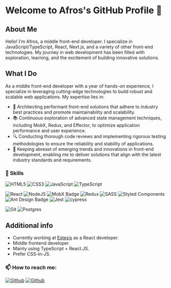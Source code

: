 # Welcome to Afros's GitHub Profile 👋

## About Me

Hello! I'm Afros, a middle front-end developer. I specialize in JavaScript/TypeScript, React, Next.js, and a variety of other front-end technologies. My journey in web development has been filled with exploration, learning, and the excitement of building innovative solutions.

## What I Do

As a middle front-end developer with a year of hands-on experience, I specialize in leveraging cutting-edge technologies to build robust and scalable web applications. My expertise lies in:

- 🚀 Architecting performant front-end solutions that adhere to industry best practices and promote maintainability and scalability.
- 📚 Continuous exploration of advanced state management techniques, including MobX, Redux, and Effector, to optimize application performance and user experience.
- 🔍 Conducting thorough code reviews and implementing rigorous testing methodologies to ensure the reliability and stability of applications.
- 🌟 Keeping abreast of emerging trends and innovations in front-end development, enabling me to deliver solutions that align with the latest industry standards and requirements.

### 🔨 Skills

![HTML5](https://img.shields.io/badge/html5-%23E34F26.svg?style=for-the-badge&logo=html5&logoColor=white)
![CSS3](https://img.shields.io/badge/css3-%231572B6.svg?style=for-the-badge&logo=css3&logoColor=white)
![JavaScript](https://img.shields.io/badge/javascript-%23323330.svg?style=for-the-badge&logo=javascript&logoColor=%23F7DF1E)
![TypeScript](https://img.shields.io/badge/typescript-%23007ACC.svg?style=for-the-badge&logo=typescript&logoColor=white)

![React](https://img.shields.io/badge/react-%2320232a.svg?style=for-the-badge&logo=react&logoColor=%2361DAFB)
![NodeJS](https://img.shields.io/badge/node.js-6DA55F?style=for-the-badge&logo=node.js&logoColor=white)
![MobX Badge](https://img.shields.io/badge/MobX-F95?logo=mobx&logoColor=fff&style=for-the-badge)
![Redux](https://img.shields.io/badge/redux-%23593d88.svg?style=for-the-badge&logo=redux&logoColor=white)
![SASS](https://img.shields.io/badge/SASS-hotpink.svg?style=for-the-badge&logo=SASS&logoColor=white)
![Styled Components](https://img.shields.io/badge/styled--components-DB7093?style=for-the-badge&logo=styled-components&logoColor=white)
![Ant Design Badge](https://img.shields.io/badge/Ant%20Design-0170FE?logo=antdesign&logoColor=fff&style=for-the-badge)
![Jest](https://img.shields.io/badge/-jest-%23C21325?style=for-the-badge&logo=jest&logoColor=white)
![cypress](https://img.shields.io/badge/-cypress-%23E5E5E5?style=for-the-badge&logo=cypress&logoColor=058a5e)

![Git](https://img.shields.io/badge/git-%23F05033.svg?style=for-the-badge&logo=git&logoColor=white)
![Postgres](https://img.shields.io/badge/postgres-%23316192.svg?style=for-the-badge&logo=postgresql&logoColor=white)

## Additional info
- Currently working at [Estesis](https://estesis.tech) as a React developer.
- Middle frontend developer.
- Mainly using TypeScript + React.JS.
- Prefer CSS-in-JS.

### 📫 How to reach me: 

<a href="https://t.me/afros_rajabov" target="_blank"><img alt="Github" src="https://img.shields.io/badge/Telegram-2CA5E0?style=for-the-badge&logo=telegram&logoColor=white" /></a>
<a href="https://ru.linkedin.com/in/afros-rajabov" target="_blank"><img alt="Github" src="https://img.shields.io/badge/linkedin-%230077B5.svg?style=for-the-badge&logo=linkedin&logoColor=white" /></a>
